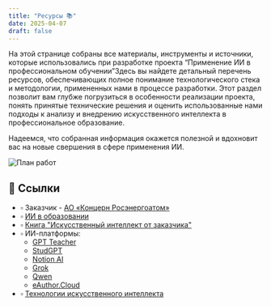 ```yaml
---
title: "Ресурсы 📚"
date: 2025-04-07
draft: false
---
```

На этой странице собраны все материалы, инструменты и источники, которые использовались при разработке проекта “Применение ИИ в профессиональном обучении”Здесь вы найдете детальный перечень ресурсов, обеспечивающих полное понимание технологического стека и методологии, примененных нами в процессе разработки. Этот раздел позволит вам глубже погрузиться в особенности реализации проекта, понять принятые технические решения и оценить использованные нами подходы к анализу и внедрению искусственного интеллекта в профессиональное образование. 

Надеемся, что собранная информация окажется полезной и вдохновит вас на новые свершения в сфере применения ИИ.

![План работ](/images/i3.webp)

## 🔗 Ссылки  

- ▫️ Заказчик - [АО «Концерн Росэнергоатом»](https://www.rosenergoatom.ru/index.html)  
- ▫️ [ИИ в образовании](https://cyberleninka.ru/article/n/iskusstvennyy-intellekt-v-obrazovanii-analiz-perspektivy-i-riski-v-rf)  
- ▫️ [Книга "Искусственный интеллект от заказчика"](https://consyst-os.ru/book-ai) 
- ▫️ ИИ-платформы:
  - [GPT Teacher](https://www.yeschat.ai/ru/gpts-2OToA5isZo-GPT-Teacher)
  - [StudGPT](https://www.studgpt.ru/)
  - [Notion AI](https://www.notion.com/)
  - [Grok](https://grok.com.ru/)
  - [Qwen](https://chat.qwen.ai/)
  - [eAuthor.Cloud](https://eauthor.cloud/index/login)
- ▫️ [Технологии искусственного интеллекта](https://cyberleninka.ru/article/n/tehnologii-iskusstvennogo-intellekta-klassifikatsiya-ogranicheniya-perspektivy-i-ugrozy)

